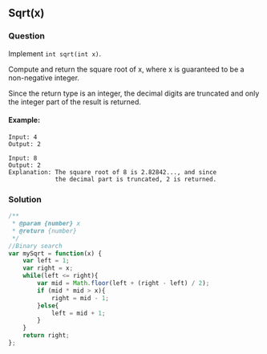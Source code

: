 ## Sqrt(x)

### Question

Implement `int sqrt(int x)`.

Compute and return the square root of x, where x is guaranteed to be a non-negative integer.

Since the return type is an integer, the decimal digits are truncated and only the integer part of the result is returned.

#### Example:
```shell
Input: 4
Output: 2
```

```shell
Input: 8
Output: 2
Explanation: The square root of 8 is 2.82842..., and since 
             the decimal part is truncated, 2 is returned.
```

### Solution
```javascript
/**
 * @param {number} x
 * @return {number}
 */
//Binary search
var mySqrt = function(x) {
    var left = 1;
    var right = x;
    while(left <= right){
        var mid = Math.floor(left + (right - left) / 2);
        if (mid * mid > x){
            right = mid - 1;
        }else{
            left = mid + 1;
        }
    }
    return right;
};
```
